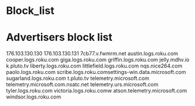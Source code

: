 # Block_list

# Advertisers block list
176.103.130.130
176.103.130.131
7cb77.v.fwmrm.net
austin.logs.roku.com
cooper.logs.roku.com
giga.logs.roku.com
griffin.logs.roku.com
jelly.mdhv.io
k.pluto.tv
liberty.logs.roku.com
littlefield.logs.roku.com
nqs.nice264.com
paolo.logs.roku.com
scribe.logs.roku.comsettings-win.data.microsoft.com
sugarland.logs.roku.com
t.pluto.tv
telemetry.microsoft.com
telemetry.microsoft.com.nsatc.net
telemetry.urs.microsoft.com
tyler.logs.roku.com
victoria.logs.roku.comw
atson.telemetry.microsoft.com
windsor.logs.roku.com
